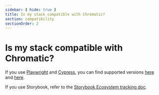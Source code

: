 ```yaml
---
sidebar: { hide: true }
title: Is my stack compatible with Chromatic?
section: compatibility
sectionOrder: 2
---
```


# Is my stack compatible with Chromatic?

If you use [Playwright](/docs/playwright) and [Cypress](/docs/cypress), you can find supported versions [here](/docs/playwright/#setup-chromatic-for-playwright) and [here](/docs/cypress/#setup-chromatic-for-cypress).

If you use Storybook, refer to the [Storybook Ecosystem tracking doc](https://github.com/storybookjs/storybook/issues/23279).
